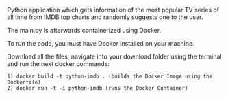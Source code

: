 Python application which gets information of the most popular TV series of all time from IMDB top charts and randomly suggests one to the user.

The main.py is afterwards containerized using Docker.

To run the code, you must have Docker installed on your machine.

Download all the files, navigate into your download folder using the terminal and run the next docker commands:

    1) docker build -t python-imdb . (builds the Docker Image using the Dockerfile)
    2) docker run -t -i python-imdb (runs the Docker Container)
